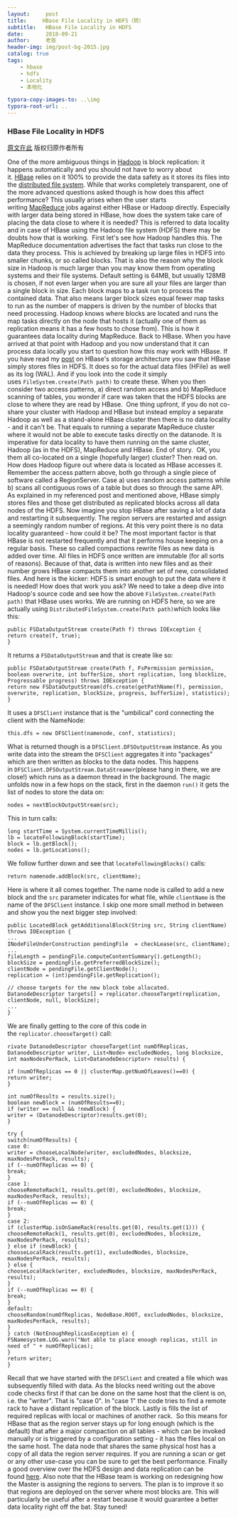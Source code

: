 ```yaml
---
layout:     post
title:     HBase File Locality in HDFS（转）
subtitle:   HBase File Locality in HDFS
date:       2018-09-21
author:     老张
header-img: img/post-bg-2015.jpg
catalog: true
tags:
    - hbase
    - hdfs
	- Locality
	- 本地化

typora-copy-images-to: ..\img
typora-root-url: ..
---
```


### HBase File Locality in HDFS

[原文在此](http://www.larsgeorge.com/2010/05/hbase-file-locality-in-hdfs.html)  版权归原作者所有

One of the more ambiguous things in [Hadoop](http://hadoop.apache.org/common/) is block replication: it happens automatically and you should not have to worry about it. [HBase](http://hadoop.apache.org/hbase/) relies on it 100% to provide the data safety as it stores its files into the [distributed file system](http://www.larsgeorge.com/2009/10/hbase-architecture-101-storage.html). While that works completely transparent, one of the more advanced questions asked though is how does this affect performance? This usually arises when the user starts writing [MapReduce](http://hadoop.apache.org/mapreduce/) jobs against either HBase or Hadoop directly. Especially with larger data being stored in HBase, how does the system take care of placing the data close to where it is needed? This is referred to data locality and in case of HBase using the Hadoop file system (HDFS) there may be doubts how that is working.   First let's see how Hadoop handles this. The MapReduce documentation advertises the fact that tasks run close to the data they process. This is achieved by breaking up large files in HDFS into smaller chunks, or so called blocks. That is also the reason why the block size in Hadoop is much larger than you may know them from operating systems and their file systems. Default setting is 64MB, but usually 128MB is chosen, if not even larger when you are sure all your files are larger than a single block in size. Each block maps to a task run to process the contained data. That also means larger block sizes equal fewer map tasks to run as the number of mappers is driven by the number of blocks that need processing. Hadoop knows where blocks are located and runs the map tasks directly on the node that hosts it (actually one of them as replication means it has a few hosts to chose from). This is how it guarantees data locality during MapReduce.  Back to HBase. When you have arrived at that point with Hadoop and you now understand that it can process data locally you start to question how this may work with HBase. If you have read my [post](http://www.larsgeorge.com/2009/10/hbase-architecture-101-storage.html) on HBase's storage architecture you saw that HBase simply stores files in HDFS. It does so for the actual data files (HFile) as well as its log (WAL). And if you look into the code it simply uses `FileSystem.create(Path path)` to create these. When you then consider two access patterns, a) direct random access and b) MapReduce scanning of tables, you wonder if care was taken that the HDFS blocks are close to where they are read by HBase.   One thing upfront, if you do not co-share your cluster with Hadoop and HBase but instead employ a separate Hadoop as well as a stand-alone HBase cluster then there is no data locality - and it can't be. That equals to running a separate MapReduce cluster where it would not be able to execute tasks directly on the datanode. It is imperative for data locality to have them running on the same cluster, Hadoop (as in the HDFS), MapReduce and HBase. End of story.   OK, you them all co-located on a single (hopefully larger) cluster? Then read on. How does Hadoop figure out where data is located as HBase accesses it. Remember the access pattern above, both go through a single piece of software called a RegionServer. Case a) uses random access patterns while b) scans all contiguous rows of a table but does so through the same API. As explained in my referenced post and mentioned above, HBase simply stores files and those get distributed as replicated blocks across all data nodes of the HDFS. Now imagine you stop HBase after saving a lot of data and restarting it subsequently. The region servers are restarted and assign a seemingly random number of regions. At this very point there is no data locality guaranteed - how could it be?  The most important factor is that HBase is not restarted frequently and that it performs house keeping on a regular basis. These so called compactions rewrite files as new data is added over time. All files in HDFS once written are immutable (for all sorts of reasons). Because of that, data is written into new files and as their number grows HBase compacts them into another set of new, consolidated files. And here is the kicker: HDFS is smart enough to put the data where it is needed! How does that work you ask? We need to take a deep dive into Hadoop's source code and see how the above `FileSystem.create(Path path)` that HBase uses works. We are running on HDFS here, so we are actually using `DistributedFileSystem.create(Path path)`which looks like this: 



```
public FSDataOutputStream create(Path f) throws IOException {
return create(f, true);
}
```

It returns a `FSDataOutputStream` and that is create like so: 

```
public FSDataOutputStream create(Path f, FsPermission permission, boolean overwrite, int bufferSize, short replication, long blockSize, Progressable progress) throws IOException {
return new FSDataOutputStream(dfs.create(getPathName(f), permission, overwrite, replication, blockSize, progress, bufferSize), statistics);
}
```

It uses a `DFSClient` instance that is the "umbilical" cord connecting the client with the NameNode: 

```
this.dfs = new DFSClient(namenode, conf, statistics);
```

What is returned though is a `DFSClient.DFSOutputStream` instance. As you write data into the stream the `DFSClient` aggregates it into "packages" which are then written as blocks to the data nodes. This happens in `DFSClient.DFSOutputStream.DataStreamer`(please hang in there, we are close!) which runs as a daemon thread in the background. The magic unfolds now in a few hops on the stack, first in the daemon `run()` it gets the list of nodes to store the data on: 

```
nodes = nextBlockOutputStream(src);
```

This in turn calls: 

```
long startTime = System.currentTimeMillis();
lb = locateFollowingBlock(startTime);
block = lb.getBlock();
nodes = lb.getLocations();
```

We follow further down and see that `locateFollowingBlocks()` calls: 

```
return namenode.addBlock(src, clientName);
```

Here is where it all comes together. The name node is called to add a new block and the `src` parameter indicates for what file, while `clientName` is the name of the `DFSClient` instance. I skip one more small method in between and show you the next bigger step involved: 

```
public LocatedBlock getAdditionalBlock(String src, String clientName) throws IOException {
...
INodeFileUnderConstruction pendingFile  = checkLease(src, clientName);
...
fileLength = pendingFile.computeContentSummary().getLength();
blockSize = pendingFile.getPreferredBlockSize();
clientNode = pendingFile.getClientNode();
replication = (int)pendingFile.getReplication();
 
// choose targets for the new block tobe allocated.
DatanodeDescriptor targets[] = replicator.chooseTarget(replication, clientNode, null, blockSize);
...
}
```

We are finally getting to the core of this code in the `replicator.chooseTarget()` call: 

```
rivate DatanodeDescriptor chooseTarget(int numOfReplicas, DatanodeDescriptor writer, List<Node> excludedNodes, long blocksize, int maxNodesPerRack, List<DatanodeDescriptor> results) {
 
if (numOfReplicas == 0 || clusterMap.getNumOfLeaves()==0) {
return writer;
}
 
int numOfResults = results.size();
boolean newBlock = (numOfResults==0);
if (writer == null && !newBlock) {
writer = (DatanodeDescriptor)results.get(0);
}
 
try {
switch(numOfResults) {
case 0:
writer = chooseLocalNode(writer, excludedNodes, blocksize, maxNodesPerRack, results);
if (--numOfReplicas == 0) {
break;
}
case 1:
chooseRemoteRack(1, results.get(0), excludedNodes, blocksize, maxNodesPerRack, results);
if (--numOfReplicas == 0) {
break;
}
case 2:
if (clusterMap.isOnSameRack(results.get(0), results.get(1))) {
chooseRemoteRack(1, results.get(0), excludedNodes, blocksize, maxNodesPerRack, results);
} else if (newBlock) {
chooseLocalRack(results.get(1), excludedNodes, blocksize, maxNodesPerRack, results);
} else {
chooseLocalRack(writer, excludedNodes, blocksize, maxNodesPerRack, results);
}
if (--numOfReplicas == 0) {
break;
}
default:
chooseRandom(numOfReplicas, NodeBase.ROOT, excludedNodes, blocksize, maxNodesPerRack, results);
}
} catch (NotEnoughReplicasException e) {
FSNamesystem.LOG.warn("Not able to place enough replicas, still in need of " + numOfReplicas);
}
return writer;
}
```

Recall that we have started with the `DFSClient` and created a file which was subsequently filled with data. As the blocks need writing out the above code checks first if that can be done on the same host that the client is on, i.e. the "writer". That is "case 0". In "case 1" the code tries to find a remote rack to have a distant replication of the block. Lastly is fills the list of required replicas with local or machines of another rack.   So this means for HBase that as the region server stays up for long enough (which is the default) that after a major compaction on all tables - which can be invoked manually or is triggered by a configuration setting - it has the files local on the same host. The data node that shares the same physical host has a copy of all data the region server requires. If you are running a scan or get or any other use-case you can be sure to get the best performance.  Finally a good overview over the HDFS design and data replication can be found [here](http://hadoop.apache.org/common/docs/r0.20.2/hdfs_design.html#Data+Replication). Also note that the HBase team is working on redesigning how the Master is assigning the regions to servers. The plan is to improve it so that regions are deployed on the server where most blocks are. This will particularly be useful after a restart because it would guarantee a better data locality right off the bat. Stay tuned! 